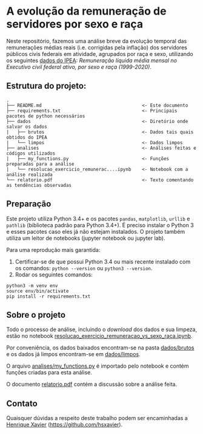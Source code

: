 # A evolução da remuneração de servidores por sexo e raça

Neste repositório, fazemos uma análise breve da evolução temporal das remunerações médias reais
(i.e. corrigidas pela inflação) dos servidores públicos civis federais em atividade, agrupados por
raça e sexo, utilizando os seguintes [dados do IPEA](https://www.ipea.gov.br/atlasestado/filtros-series/28/vinculos-e-remuneracoes-por-sexo):
_Remuneração líquida média mensal no Executivo civil federal ativo, por sexo e raça (1999-2020)_.

## Estrutura do projeto:

    .
    ├── README.md                                     <- Este documento
    ├── requirements.txt                              <- Principais pacotes de python necessários
    ├── dados                                         <- Diretório onde salvar os dados
    |   ├── brutos                                    <- Dados tais quais obtidos do IPEA
    |   └── limpos                                    <- Dados limpos
    ├── analises                                      <- Análises feitas e códigos utilizados
    |   ├── my_functions.py                           <- Funções preparadas para a análise
    |   └── resolucao_exercicio_remunerac....ipynb    <- Notebook com a análise realizada
    └── relatorio.pdf                                 <- Texto comentando as tendências observadas

## Preparação

Este projeto utiliza Python 3.4+ e os pacotes `pandas`, `matplotlib`, `urllib` e `pathlib`
(biblioteca padrão para Python 3.4+).
É preciso instalar o Python 3 e esses pacotes caso eles já não estejam instalados. O projeto também utiliza
um leitor de notebooks (jupyter notebook ou jupyter lab).

Para uma reprodução mais garantida:

1. Certificar-se de que possui Python 3.4 ou mais recente instalado com os comandos: `python --version` ou `python3 --version`.
2. Rodar os seguintes comandos:

```
python3 -m venv env
source env/bin/activate
pip install -r requirements.txt 
```

## Sobre o projeto

Todo o processo de análise, incluindo o _download_ dos dados e sua limpeza, estão no notebook
[resolucao_exercicio_remuneracao_vs_sexo_raca.ipynb](analises/resolucao_exercicio_remuneracao_vs_sexo_raca.ipynb).

Por conveniência, os dados baixados encontram-se na pasta [dados/brutos](dados/brutos) e os dados
já limpos encontram-se em [dados/limpos](dados/limpos).

O arquivo [analises/my_functions.py](analises/my_functions.py)
é importado pelo notebook e contém funções criadas para esta análise.

O documento [relatorio.pdf](relatorio.pdf) contém a discussão sobre a análise feita.

## Contato

Quaisquer dúvidas a respeito deste trabalho podem ser encaminhadas a [Henrique Xavier](http://henriquexavier.net) (<https://github.com/hsxavier>). 
